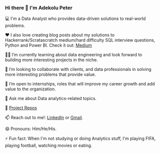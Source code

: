 ### Hi there 👋 I'm Adekolu Peter

💻 I'm a Data Analyst who provides data-driven solutions to real-world problems.

❤️ I also love creating blog posts about my solutions to Hackerrank/Scratascratch medium/hard difficulty SQL interview questions, Python and Power BI. 
    Check it out: [Medium](https://medium.com/me/stories/public)

👨‍🏫 I’m currently learning about data engineering and look forward to building more interesting projects in the niche.

👯 I’m looking to collaborate with clients, and data professionals in solving more interesting problems that provide value.

👀 I’m open to internships, roles that will improve my career growth and add value to the organization.

💬 Ask me about Data analytics-related topics.

💼 [Project Repos](https://github.com/Savepeter2?tab=repositories)  

📫 Reach out to me!: [LinkedIn](https://www.linkedin.com/in/peter-adekolu-593a001a1/) or [Gmail](peteradekolu@gmail.com).

😄 Pronouns: Him/He/His.

⚡ Fun fact: When I'm not studying or doing Analytics stuff, I'm playing FIFA, playing football, watching movies or eating.

